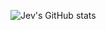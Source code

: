 ![Jev's GitHub stats](https://github-readme-stats.vercel.app/api?username=baldm0mma&count_private=true&show_icons=true&theme=radical)
